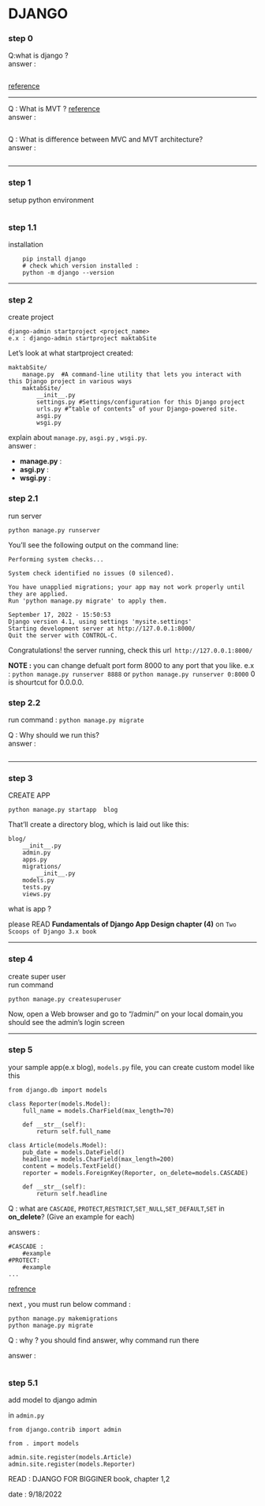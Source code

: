 # DJANGO

### step 0 

Q:what is django ? \
answer : 
```
```
[reference](https://www.djangoproject.com/)

-----


Q : What is MVT ? [reference](https://www.geeksforgeeks.org/django-project-mvt-structure/)\
answer : 
```
```

Q : What is difference between MVC and MVT architecture?\
 answer : 
```
```
---- 
### step 1
setup python environment
```
```
### step 1.1 
installation 

```
    pip install django
    # check which version installed :
    python -m django --version
```
------
### step 2

create project 
```
django-admin startproject <project_name>
e.x : django-admin startproject maktabSite
```
Let’s look at what startproject created:

```
maktabSite/
    manage.py  #A command-line utility that lets you interact with this Django project in various ways
    maktabSite/
        __init__.py
        settings.py #Settings/configuration for this Django project
        urls.py #“table of contents” of your Django-powered site.
        asgi.py
        wsgi.py
```

explain about `manage.py`, `asgi.py` , `wsgi.py`.\
answer : 
- **manage.py** : 
-  **asgi.py** : 
-  **wsgi.py** : 


### step 2.1
run server 
```
python manage.py runserver
```
You’ll see the following output on the command line:

```
Performing system checks...

System check identified no issues (0 silenced).

You have unapplied migrations; your app may not work properly until they are applied.
Run 'python manage.py migrate' to apply them.

September 17, 2022 - 15:50:53
Django version 4.1, using settings 'mysite.settings'
Starting development server at http://127.0.0.1:8000/
Quit the server with CONTROL-C.
```

Congratulations! the server running, check this url` http://127.0.0.1:8000/`

**NOTE :** you can change defualt port form 8000 to any port that you like. e.x : `python manage.py runserver 8888` or `python manage.py runserver 0:8000`
0 is shourtcut for 0.0.0.0.

### step 2.2
run  command : `python manage.py migrate`

Q : Why should we run this?\
answer : 
```
```

-----------------
### step 3
CREATE APP 
```
python manage.py startapp  blog 
```
That’ll create a directory blog, which is laid out like this:

```
blog/
    __init__.py
    admin.py
    apps.py
    migrations/
        __init__.py
    models.py
    tests.py
    views.py

```

what is app ? 

please READ **Fundamentals of Django App Design chapter (4)** on `Two Scoops of Django 3.x book`

---------------

### step 4
create super user \
run command 
```
python manage.py createsuperuser
```

Now, open a Web browser and go to “/admin/” on your local domain,you should see the admin’s login screen

------


### step 5
your sample app(e.x blog), `models.py` file, you can create custom model like this 


```
from django.db import models

class Reporter(models.Model):
    full_name = models.CharField(max_length=70)

    def __str__(self):
        return self.full_name

class Article(models.Model):
    pub_date = models.DateField()
    headline = models.CharField(max_length=200)
    content = models.TextField()
    reporter = models.ForeignKey(Reporter, on_delete=models.CASCADE)

    def __str__(self):
        return self.headline
```

Q : what are `CASCADE`, `PROTECT`,`RESTRICT`,`SET_NULL`,`SET_DEFAULT`,`SET` in  **on_delete**? (Give an example for each)

answers : 
```
#CASCADE :
    #example
#PROTECT:
    #example
...
```


[refrence](https://docs.djangoproject.com/en/4.1/ref/models/fields/#module-django.db.models.fields.related)

next , you must run below command :
```
python manage.py makemigrations
python manage.py migrate
```
Q : why ?
you should find answer, why command run there

answer : 
```
```

### step 5.1
add model to django admin

in `admin.py`

```
from django.contrib import admin

from . import models

admin.site.register(models.Article)
admin.site.register(models.Reporter)
```


READ : DJANGO FOR BIGGINER book,  chapter 1,2


date : 9/18/2022
